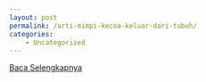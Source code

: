 ```yaml
---
layout: post
permalink: /arti-mimpi-kecoa-keluar-dari-tubuh/
categories:
    - Uncategorized
---
```


[Baca Selengkapnya](/06)